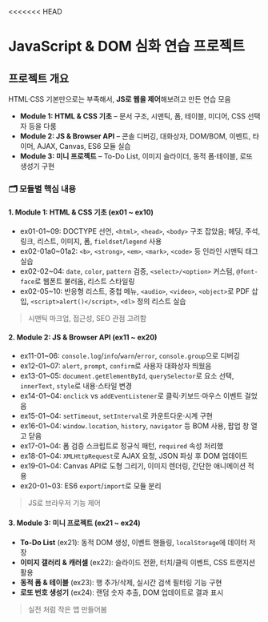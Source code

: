 <<<<<<< HEAD
# JavaScript & DOM 심화 연습 프로젝트

## 프로젝트 개요

HTML·CSS 기본만으로는 부족해서, **JS로 웹을 제어**해보려고 만든 연습 모음

* **Module 1: HTML & CSS 기초** – 문서 구조, 시맨틱, 폼, 테이블, 미디어, CSS 선택자 등을 다룸
* **Module 2: JS & Browser API** – 콘솔 디버깅, 대화상자, DOM/BOM, 이벤트, 타이머, AJAX, Canvas, ES6 모듈 실습
* **Module 3: 미니 프로젝트** – To-Do List, 이미지 슬라이더, 동적 폼·테이블, 로또 생성기 구현

### 🗂️ 모듈별 핵심 내용

#### 1. Module 1: HTML & CSS 기초 (ex01 \~ ex10)

* ex01-01\~09: DOCTYPE 선언, `<html>`, `<head>`, `<body>` 구조 잡았음; 헤딩, 주석, 링크, 리스트, 이미지, 폼, `fieldset`/`legend` 사용
* ex02-01a0\~01a2: `<b>`, `<strong>`, `<em>`, `<mark>`, `<code>` 등 인라인 시맨틱 태그 실습
* ex02-02\~04: `date`, `color`, `pattern` 검증, `<select>/<option>` 커스텀, `@font-face`로 웹폰트 불러옴, 리스트 스타일링
* ex02-05\~10: 반응형 리스트, 중첩 메뉴, `<audio>`, `<video>`, `<object>`로 PDF 삽입, `<script>alert()</script>`, `<dl>` 정의 리스트 실습

> 시맨틱 마크업, 접근성, SEO 관점 고려함

#### 2️. Module 2: JS & Browser API (ex11 \~ ex20)

* ex11-01\~06: `console.log`/`info`/`warn`/`error`, `console.group`으로 디버깅
* ex12-01\~07: `alert`, `prompt`, `confirm`로 사용자 대화상자 띄웠음
* ex13-01\~05: `document.getElementById`, `querySelector`로 요소 선택, `innerText`, `style`로 내용·스타일 변경
* ex14-01\~04: `onclick` vs `addEventListener`로 클릭·키보드·마우스 이벤트 걸었음
* ex15-01\~04: `setTimeout`, `setInterval`로 카운트다운·시계 구현
* ex16-01\~04: `window.location`, `history`, `navigator` 등 BOM 사용, 팝업 창 열고 닫음 
* ex17-01\~04: 폼 검증 스크립트로 정규식 패턴, `required` 속성 처리했
* ex18-01\~04: `XMLHttpRequest`로 AJAX 요청, JSON 파싱 후 DOM 업데이트
* ex19-01\~04: Canvas API로 도형 그리기, 이미지 렌더링, 간단한 애니메이션 적용
* ex20-01\~03: ES6 `export`/`import`로 모듈 분리

> JS로 브라우저 기능 제어

#### 3️. Module 3: 미니 프로젝트 (ex21 \~ ex24)

* **To-Do List** (ex21): 동적 DOM 생성, 이벤트 핸들링, `localStorage`에 데이터 저장
* **이미지 갤러리 & 캐러셀** (ex22): 슬라이드 전환, 터치/클릭 이벤트, CSS 트랜지션 활용
* **동적 폼 & 테이블** (ex23): 행 추가/삭제, 실시간 검색 필터링 기능 구현
* **로또 번호 생성기** (ex24): 랜덤 숫자 추출, DOM 업데이트로 결과 표시

> 실전 처럼 작은 앱 만들어봄

